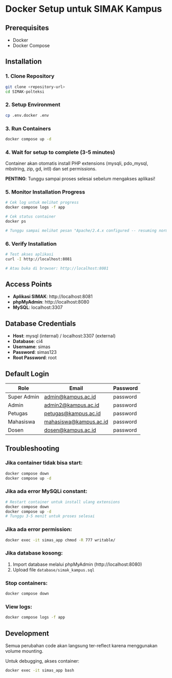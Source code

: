 # Docker Setup untuk SIMAK Kampus

## Prerequisites
- Docker
- Docker Compose

## Installation

### 1. Clone Repository
```bash
git clone <repository-url>
cd SIMAK-polteksi
```

### 2. Setup Environment
```bash
cp .env.docker .env
```

### 3. Run Containers
```bash
docker compose up -d
```

### 4. Wait for setup to complete (3-5 minutes)
Container akan otomatis install PHP extensions (mysqli, pdo_mysql, mbstring, zip, gd, intl) dan set permissions.

**PENTING**: Tunggu sampai proses selesai sebelum mengakses aplikasi!

### 5. Monitor Installation Progress
```bash
# Cek log untuk melihat progress
docker compose logs -f app

# Cek status container
docker ps

# Tunggu sampai melihat pesan "Apache/2.4.x configured -- resuming normal operations"
```

### 6. Verify Installation
```bash
# Test akses aplikasi
curl -I http://localhost:8081

# Atau buka di browser: http://localhost:8081
```

## Access Points

- **Aplikasi SIMAK**: http://localhost:8081
- **phpMyAdmin**: http://localhost:8080
- **MySQL**: localhost:3307

## Database Credentials

- **Host**: mysql (internal) / localhost:3307 (external)
- **Database**: ci4
- **Username**: simas
- **Password**: simas123
- **Root Password**: root

## Default Login

| Role | Email | Password |
|------|-------|----------|
| Super Admin | admin@kampus.ac.id | password |
| Admin | admin2@kampus.ac.id | password |
| Petugas | petugas@kampus.ac.id | password |
| Mahasiswa | mahasiswa@kampus.ac.id | password |
| Dosen | dosen@kampus.ac.id | password |

## Troubleshooting

### Jika container tidak bisa start:
```bash
docker compose down
docker compose up -d
```

### Jika ada error MySQLi constant:
```bash
# Restart container untuk install ulang extensions
docker compose down
docker compose up -d
# Tunggu 3-5 menit untuk proses selesai
```

### Jika ada error permission:
```bash
docker exec -it simas_app chmod -R 777 writable/
```

### Jika database kosong:
1. Import database melalui phpMyAdmin (http://localhost:8080)
2. Upload file `database/simak_kampus.sql`

### Stop containers:
```bash
docker compose down
```

### View logs:
```bash
docker compose logs -f app
```

## Development

Semua perubahan code akan langsung ter-reflect karena menggunakan volume mounting.

Untuk debugging, akses container:
```bash
docker exec -it simas_app bash
```